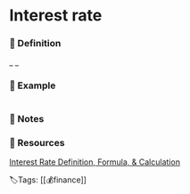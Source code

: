 # Interest rate
### 📍 Definition 
 _ _

### 🔎 Example
```ad-example

```

### 📝 Notes

### 📂 Resources
[Interest Rate Definition, Formula, & Calculation](https://www.investopedia.com/terms/i/interestrate.asp)


🏷Tags: [[💰finance]]
